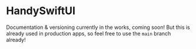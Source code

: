 # HandySwiftUI

Documentation & versioning currently in the works, coming soon! But this is already used in production apps, so feel free to use the `main` branch already!
